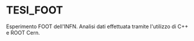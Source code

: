 # TESI_FOOT
Esperimento FOOT dell'INFN. Analisi dati effettuata tramite l'utilizzo di C++ e ROOT Cern.
